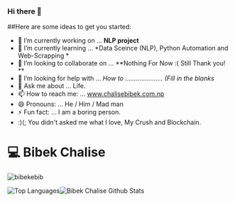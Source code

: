 ### Hi there 👋


##Here are some ideas to get you started:
- 🔭 I’m currently working on ... **NLP project**
- 🌱 I’m currently learning ... *Data Sceince (NLP), Python Automation and Web-Scrapping *
- 👯 I’m looking to collaborate on ... **Nothing For Now :( Still Thank you! **
- 🤔 I’m looking for help with ... *How to ..................... (Fill in the blanks*
- 💬 Ask me about ... Life.
- 📫 How to reach me: ... www.chalisebibek.com.np
- 😄 Pronouns: ... He / Him / Mad man
- ⚡ Fun fact: ... I am  a boring person.
- :)(; You didn't asked me what I love, My Crush and Blockchain.


# :computer:  Bibek Chalise


<p align="left"> <img src="https://komarev.com/ghpvc/?username=bibekebib" alt="bibekebib" /> </p>


![Top Languages](https://github-readme-stats.vercel.app/api/top-langs/?username=bibekebib&theme=merko)![Bibek Chalise Github Stats](https://github-readme-stats.vercel.app/api?username=bibekebib&hide=prs,issues,contribs?username=bibekebib&count_private=true?username=bibekebib&show_icons=true&theme=merko)


